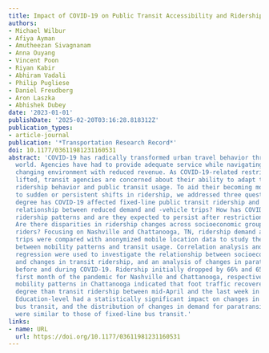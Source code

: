 ```yaml
---
title: Impact of COVID-19 on Public Transit Accessibility and Ridership
authors:
- Michael Wilbur
- Afiya Ayman
- Amutheezan Sivagnanam
- Anna Ouyang
- Vincent Poon
- Riyan Kabir
- Abhiram Vadali
- Philip Pugliese
- Daniel Freudberg
- Aron Laszka
- Abhishek Dubey
date: '2023-01-01'
publishDate: '2025-02-20T03:16:28.818312Z'
publication_types:
- article-journal
publication: '*Transportation Research Record*'
doi: 10.1177/03611981231160531
abstract: 'COVID-19 has radically transformed urban travel behavior throughout the
  world. Agencies have had to provide adequate service while navigating a rapidly
  changing environment with reduced revenue. As COVID-19-related restrictions are
  lifted, transit agencies are concerned about their ability to adapt to changes in
  ridership behavior and public transit usage. To aid their becoming more adaptive
  to sudden or persistent shifts in ridership, we addressed three questions: To what
  degree has COVID-19 affected fixed-line public transit ridership and what is the
  relationship between reduced demand and -vehicle trips? How has COVID-19 changed
  ridership patterns and are they expected to persist after restrictions are lifted?
  Are there disparities in ridership changes across socioeconomic groups and mobility-impaired
  riders? Focusing on Nashville and Chattanooga, TN, ridership demand and vehicle
  trips were compared with anonymized mobile location data to study the relationship
  between mobility patterns and transit usage. Correlation analysis and multiple linear
  regression were used to investigate the relationship between socioeconomic indicators
  and changes in transit ridership, and an analysis of changes in paratransit demand
  before and during COVID-19. Ridership initially dropped by 66% and 65% over the
  first month of the pandemic for Nashville and Chattanooga, respectively. Cellular
  mobility patterns in Chattanooga indicated that foot traffic recovered to a greater
  degree than transit ridership between mid-April and the last week in June, 2020.
  Education-level had a statistically significant impact on changes in fixed-line
  bus transit, and the distribution of changes in demand for paratransit services
  were similar to those of fixed-line bus transit.'
links:
- name: URL
  url: https://doi.org/10.1177/03611981231160531
---
```

